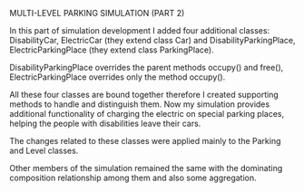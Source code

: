 MULTI-LEVEL PARKING SIMULATION (PART 2)

In this part of simulation development I added four additional classes: DisabilityCar,
ElectricCar (they extend class Car) and DisabilityParkingPlace, ElectricParkingPlace
(they extend class ParkingPlace).

DisabilityParkingPlace overrides the parent methods occupy() and free(), ElectricParkingPlace
overrides only the method occupy().

All these four classes are bound together therefore I created supporting methods to handle and
distinguish them. Now my simulation provides additional functionality of charging the electric
on special parking places, helping the people with disabilities leave their cars.

The changes related to these classes were applied mainly to the Parking and Level classes.

Other members of the simulation remained the same with the dominating composition relationship
among them and also some aggregation. 
